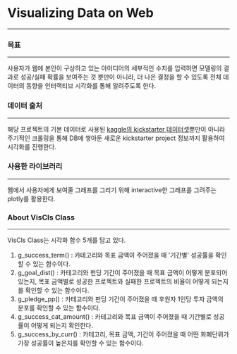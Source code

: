 
# Visualizing Data on Web
-------------

### 목표
-------------
사용자가 웹에 본인이 구상하고 있는 아이디어의 세부적인 수치를 입력하면 모델링의 결과로 성공/실패 확률을 보여주는 것 뿐만이 아니라, 더 나은 결정을 할 수 있도록 전체 데이터의 동향을 인터랙티브 시각화를 통해 알려주도록 한다.


### 데이터 출처
-------------
해당 프로젝트의 기본 데이터로 사용된 [kaggle의 kickstarter 데이터셋](https://www.kaggle.com/kemical/kickstarter-projects)뿐만이 아니라 주기적인 크롤링을 통해 DB에 쌓아둔 새로운 kickstarter project 정보까지 활용하여 시각화를 진행한다.


### 사용한 라이브러리
------------------------------
웹에서 사용자에게 보여줄 그래프를 그리기 위해 interactive한 그래프를 그려주는 plotly를 활용한다.

### About VisCls Class
-------------
VisCls Class는 시각화 함수 5개를 담고 있다.

1. g_success_term() : 카테고리와 목표 금액이 주어졌을 때 '기간별' 성공률을 확인할 수 있는 함수이다.
2. g_goal_dist() : 카테고리와 펀딩 기간이 주어졌을 때 목표 금액이 어떻게 분포되어있는지, 목표 금액별로 성공한 프로젝트와 실패한 프로젝트의 비율이 어떻게 되는지를 확인할 수 있는 함수이다.
3. g_pledge_pp() : 카테고리와 펀딩 기간이 주어졌을 때 후원자 1인당 투자 금액의 분포를 확인할 수 있는 함수이다.
4. g_success_cat_amount() : 카테고리와 목표 금액이 주어졌을 때 기간별로 성공률이 어떻게 되는지 확인한다.
5. g_success_by_curr() : 카테고리, 목표 금액, 기간이 주어졌을 때 어떤 화폐단위가 가장 성공률이 높은지를 확인할 수 있는 함수이다. 


```python

```
